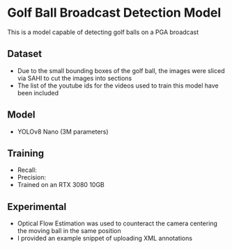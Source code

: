 # Golf Ball Broadcast Detection Model

This is a model capable of detecting golf balls on a PGA broadcast

## Dataset
- Due to the small bounding boxes of the golf ball, the images were sliced via SAHI to cut the images into sections
- The list of the youtube ids for the videos used to train this model have been included

## Model
- YOLOv8 Nano (3M parameters)

## Training
- Recall: 
- Precision: 
- Trained on an RTX 3080 10GB

## Experimental
- Optical Flow Estimation was used to counteract the camera centering the moving ball in the same position
- I provided an example snippet of uploading XML annotations 